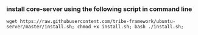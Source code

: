 ### install core-server using the following script in command line
```
wget https://raw.githubusercontent.com/tribe-framework/ubuntu-server/master/install.sh; chmod +x install.sh; bash ./install.sh;
```
